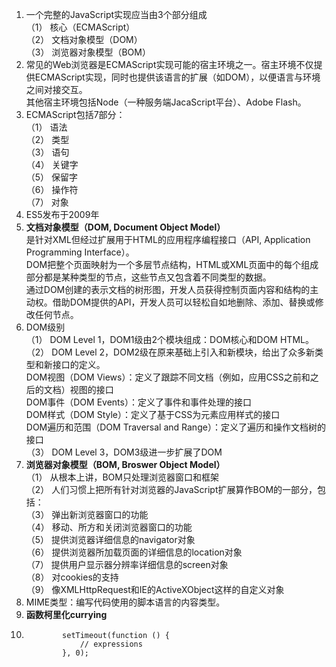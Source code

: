 1. 一个完整的JavaScript实现应当由3个部分组成  
（1） 核心（ECMAScript）  
（2） 文档对象模型（DOM）  
（3） 浏览器对象模型（BOM）  
2. 常见的Web浏览器是ECMAScript实现可能的宿主环境之一。宿主环境不仅提供ECMAScript实现，同时也提供该语言的扩展（如DOM），以便语言与环境之间对接交互。  
其他宿主环境包括Node（一种服务端JacaScript平台）、Adobe Flash。  
3. ECMAScript包括7部分：  
（1） 语法  
（2） 类型  
（3） 语句  
（4） 关键字  
（5） 保留字  
（6） 操作符  
（7） 对象  
4. ES5发布于2009年  
5. __文档对象模型（DOM, Document Object Model）__  
是针对XML但经过扩展用于HTML的应用程序编程接口（API, Application Programming Interface）。  
DOM把整个页面映射为一个多层节点结构，HTML或XML页面中的每个组成部分都是某种类型的节点，这些节点又包含着不同类型的数据。  
通过DOM创建的表示文档的树形图，开发人员获得控制页面内容和结构的主动权。借助DOM提供的API，开发人员可以轻松自如地删除、添加、替换或修改任何节点。  
6. DOM级别  
（1） DOM Level 1，DOM1级由2个模块组成：DOM核心和DOM HTML。  
（2） DOM Level 2，DOM2级在原来基础上引入和新模块，给出了众多新类型和新接口的定义。  
DOM视图（DOM Views）：定义了跟踪不同文档（例如，应用CSS之前和之后的文档）视图的接口  
DOM事件（DOM Events）：定义了事件和事件处理的接口  
DOM样式（DOM Style）：定义了基于CSS为元素应用样式的接口  
DOM遍历和范围（DOM Traversal and Range）：定义了遍历和操作文档树的接口  
（3） DOM Level 3，DOM3级进一步扩展了DOM  
7. __浏览器对象模型（BOM, Broswer Object Model）__  
（1） 从根本上讲，BOM只处理浏览器窗口和框架  
（2） 人们习惯上把所有针对浏览器的JavaScript扩展算作BOM的一部分，包括：  
（3） 弹出新浏览器窗口的功能  
（4） 移动、所方和关闭浏览器窗口的功能  
（5） 提供浏览器详细信息的navigator对象  
（6） 提供浏览器所加载页面的详细信息的location对象  
（7） 提供用户显示器分辨率详细信息的screen对象  
（8） 对cookies的支持  
（9） 像XMLHttpRequest和IE的ActiveXObject这样的自定义对象  
8. MIME类型：编写代码使用的脚本语言的内容类型。  
9. __函数柯里化currying__
10. 
                setTimeout(function () { 
                    // expressions
                }, 0);